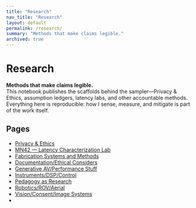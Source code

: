 ```yaml
---
title: "Research"
nav_title: "Research"
layout: default
permalink: /research/
summary: "Methods that make claims legible."
archived: true
---
```


# Research

**Methods that make claims legible.**  
This notebook publishes the scaffolds behind the sampler—Privacy & Ethics, assumption ledgers, latency labs, and other accountable methods. Everything here is reproducible: how I sense, measure, and mitigate is part of the work itself.

## Pages
- [Privacy & Ethics](/research/privacy-ethics/)
- [MN42 — Latency Characterization Lab](/research/mn42-latency-lab/)
- [Fabrication Systems and Methods](/research/Fabrication_Systems_Met)
- [Documentation/Ethical Considers](/research/Documentation_Ethics_Me)
- [Generative AV/Performance Stuff](/research/Generative_AV_Performan)
- [Instruments/DSP/Control](Instruments_DSP_Control)
- [Pedagogy as Research](/research/Pedagogy_as_Research)
- [Robotics/ROV/Aerial](/research/Robotics_ROV_Aerial_Med)
- [Vision/Consent/Image Systems](/research/Vision_Consent_Image_Sy)
- <!-- Optional: [Glitch Geometry — Methods](/research/glitch-geometry-methods/) -->
